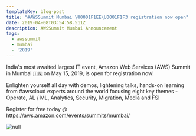 ```yaml
---
templateKey: blog-post
title: "#AWSSummit Mumbai \U0001F1EE\U0001F1F3 registration now open"
date: 2019-04-08T03:54:58.511Z
description: AWSSummit Mumbai Announcement
tags:
  - awssummit
  - mumbai
  - '2019'
---
```

India's most awaited largest IT event, Amazon Web Services (AWS) Summit in Mumbai 🇮🇳 on May 15, 2019, is open for registration now!

Enlighten yourself all day with demos, lightening talks, hands-on learning from #awscloud experts around the world focusing eight key themes - Operate, AL / ML, Analytics, Security, Migration, Media and FSI

Register for free today @ <https://aws.amazon.com/events/summits/mumbai/> 

![null](/img/awssummit_mumbai_open.jpg)
